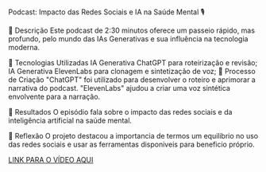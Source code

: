 Podcast: Impacto das Redes Sociais e IA na Saúde Mental 🎙️

📒 Descrição
Este podcast de 2:30 minutos oferece um passeio rápido, mas profundo, pelo mundo das IAs Generativas e sua influência na tecnologia moderna.

🤖 Tecnologias Utilizadas
IA Generativa ChatGPT para roteirização e revisão;
IA Generativa ElevenLabs para clonagem e sintetização de voz;
🧐 Processo de Criação
"ChatGPT" foi utilizado para desenvolver o roteiro e aprimorar a narrativa do podcast. "ElevenLabs" ajudou a criar uma voz sintética envolvente para a narração.

🚀 Resultados
O episódio fala sobre o impacto das redes sociais e da inteligência artificial na saúde mental.

💭 Reflexão
O projeto destacou a importancia de termos um equilibrio no uso das redes sociais e usar as ferramentas disponiveis para beneficio próprio.

[LINK PARA O VÍDEO AQUI]()
